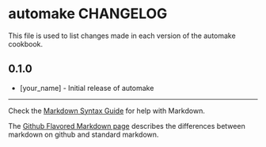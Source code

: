 automake CHANGELOG
==================

This file is used to list changes made in each version of the automake cookbook.

0.1.0
-----
- [your_name] - Initial release of automake

- - -
Check the [Markdown Syntax Guide](http://daringfireball.net/projects/markdown/syntax) for help with Markdown.

The [Github Flavored Markdown page](http://github.github.com/github-flavored-markdown/) describes the differences between markdown on github and standard markdown.
